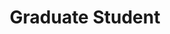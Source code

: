 ---
name: "Jenny Ahn"
image: "https://research.fredhutch.org/content/stripe/bloom/en/members/_jcr_content/par/labmember_80865050/image.img.png/1686066546217.png"
title: "Graduate Student"
category: "Grad Students"
links:
  - link: "https://github.com/jennyahn0"
    icon: "github"
  - link: "https://www.linkedin.com/in/jennyahn0/"
    icon: "linkedin"
---